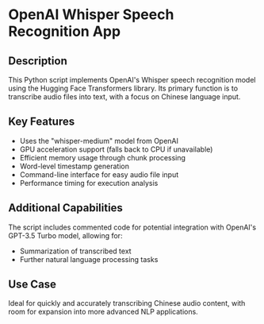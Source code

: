 
# OpenAI Whisper Speech Recognition App

## Description

This Python script implements OpenAI's Whisper speech recognition model using the Hugging Face Transformers library. Its primary function is to transcribe audio files into text, with a focus on Chinese language input.

## Key Features

- Uses the "whisper-medium" model from OpenAI
- GPU acceleration support (falls back to CPU if unavailable)
- Efficient memory usage through chunk processing
- Word-level timestamp generation
- Command-line interface for easy audio file input
- Performance timing for execution analysis

## Additional Capabilities

The script includes commented code for potential integration with OpenAI's GPT-3.5 Turbo model, allowing for:

- Summarization of transcribed text
- Further natural language processing tasks

## Use Case

Ideal for quickly and accurately transcribing Chinese audio content, with room for expansion into more advanced NLP applications.
